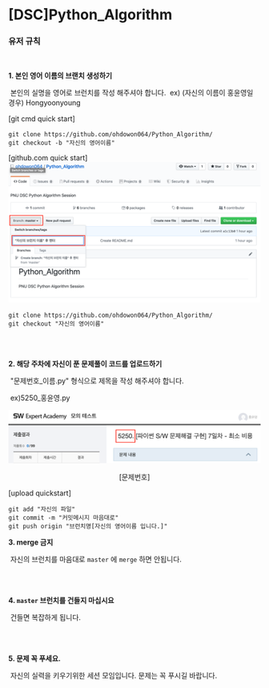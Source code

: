 # [DSC]Python_Algorithm

### 유저 규칙

<br>

**1. 본인 영어 이름의 브랜치 생성하기**

​	본인의 실명을 영어로 브런치를 작성 해주셔야 합니다.
​	ex) (자신의 이름이 홍윤영일 경우) Hongyoonyoung

[git cmd quick start]

```shell
git clone https://github.com/ohdowon064/Python_Algorithm/
git checkout -b "자신의 영어이름"
```

[github.com quick start]![Problem](/img/Problem.png)

```shell
git clone https://github.com/ohdowon064/Python_Algorithm/
git checkout "자신의 영어이름"
```

<br>

<br>

**2. 해당 주차에 자신이 푼 문제풀이 코드를 업로드하기**

​	"문제번호_이름.py" 형식으로 제목을 작성 해주셔야 합니다.

​	ex)5250_홍윤영.py

![Problem_number](/img/Problem_number.png)

<center>[문제번호]</center>

[upload quickstart]

```shell
git add "자신의 파일"
git commit -m "커밋메시지 마음대로"
git push origin "브런치명[자신의 영어이름 입니다.]"
```

**3. merge 금지**

​	자신의 브런치를 마음대로 `master` 에 `merge` 하면 안됩니다.

<br>

<br>

**4. `master` 브런치를 건들지 마십시요** 

​	건들면 복잡하게 됩니다.

<br>

<br>

**5. 문제 꼭 푸세요.**

​	자신의 실력을 키우기위한 세션 모임입니다. 문제는 꼭 푸시길 바랍니다.

<br>

<br>

